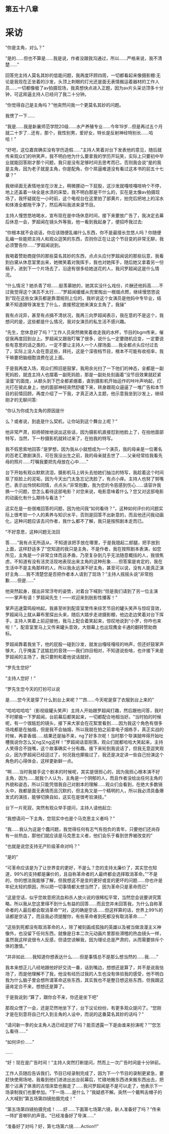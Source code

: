 ## ﻿第五十八章

# 采访

“你是主角，对么？”

“是的……但也不算是……我是说，作者没跟我沟通过，所以……严格来说，我不清楚……”

回答完主持人莫名其妙的低能问题，我再度环顾四周，一切都看起来像摄影棚:无论是我现在正坐着的沙发，头顶上刺眼的灯光还是面无表情搬运着器材的工作人员……一切都像极了av拍摄现场，我真想快点进入正题，因为av片头﻿采访顶多十分钟，可这屌逼主持人已经问了我二十分钟。

“你觉得自己是主角吗？”他突然问我一个更莫名其妙的问题。

我愣了一下……

“我是……我是新襄师范学院20级……水产养殖专业……今年19岁…但是再过五个月就二十岁了…还有，那个，我性别男，爱好女，特长是反射神经特别长……哈哈！”

“好吧，这位嘉宾确实没有学历造假……”主持人笑着对台下发表他的意见，随后就传来观众们的哄笑声，我不明白他为什么要拿我的学历开玩笑，实﻿际上只要初中毕业就能回答刚才那个问题，我只是没有足够时间去思考而已，否则我会说“是的我是主角，因为老子就是主角，你是配角，你个屌逼难道没有看过这本书的前五十七章？”

我继续面无表情地坐在沙发上，稍微挪动一下屁股，这沙发就嘎吱嘎吱响个不停，地上还盖着一块全是水渍的床垫，我不明白那是干什么的，实在是太像av拍摄现场了，我怀疑就在一小时前，这个电视台在这里拍了部黄片，拍完后把地上的淫水和体液全都拖干净了，然后再叫我进来录节目。

主持人慢悠悠地喝水，宣布现在是﻿中场休息时间，接下来要放广告了，我决定去幕后休息一会，罗超闻在镜头外等我，他一看到我起身了，便招呼我过去:

“你根本就不会说话，你应该随便乱编什么东西，你不是最擅长忽悠人吗？你随便乱编一些能把主持人和观众逗笑的东西，否则你正在让这个节目变的非常无聊，我必须警告你……”罗超闻说到。

我喝着赞助商提供的那些莫名其妙的东西，点点头应付罗超闻说的那些玩意，我看到白黛从休息室里出来，她微笑着对我挥手，我也对她挥手，随后她﻿又拿着另一份稿子，进到下一个片场去了，沿途有很多给她送花的人，我问罗超闻这是什么情况。

“什么情况？她杀青了呗……挺羡慕她的，她其实没什么戏份，片酬还他妈高……不过我觉得这个演员不太行……”罗超闻缓缓从兜里掏出一根烟点燃，继续慢悠悠说到“现在这些女演员都是靠潜规则上位的，我听说这个女演员是他妈中专毕业，结果不知道跟导演发生了什么，直接预定她来演女主角了，我操”

我有点诧异，甚至有点搞不清状况，我再三向罗超闻表示，我在意的不是这﻿个，我想问的是，这些都是什么情况，我对女演员的私生活不感兴趣。

“先生，您休息好了吗？”工作人员突然微笑着收走我的水杯，节目的bgm传来，催促我再度回到台上。罗超闻又跟我叮嘱了很多，说什么一定要随机应变，一定要说些有意思的话之类的，一定不要让主持人一个人撑场面……我全都点头应付过去了，实际上没人会在意这些，拜托，这是个深夜档节目，根本不可能有收视率，我干嘛要把脑细胞浪费在这上面。

于是我再度入场，观众们照旧是鼓掌，我用余光扫了一下他们的神态，全﻿都是一副死妈脸，就连主持人也摆着一副死妈脸，那是一副处处刻画着“没节目效果就赶紧滚蛋”的面庞，从额头到下巴全都紧绷着，直到摄影机开始运作的咔咔声响起，灯光打在彼此身上，他的面部神经突然舒缓下来，转身跟观众逼逼了一堆广告和本节目的前情回顾，再度介绍了一下我，才真正进入主题，他示意我坐到沙发上，继续刚才的无聊问答:

“你认为你成为主角的原因是什

么？或者说，到底是什么契机，让你站到这个舞台上呢？”

他非常严肃，抑扬顿挫地说出这些﻿话，因为摄影机直接怼到他脸上了，在拍他面部特写，当然，下一秒摄影机就转过来了，在拍我的特写。

我不假思索地回答:“是梦想，因为我从小就想成为一个演员，我的母亲是一位著名的百老汇歌剧演员，可在我没出生之前，我的母亲就去世了……父亲经常给我看先母的照片……叮嘱我要把先母放在心中……”

台下开始有观众默默流泪，摄影机马上转头去拍她们抽泣的特写，我趁着这个时间抠了抠脸上的泥垢，因为今天出门太急忘记洗脸了，有点小痒。主持人也努了努嘴巴，表示出怜悯﻿和同情，点点头:“非常抱歉，我为您的令慈感到伤心……请容许我换一个问题，您怎么看待这部电影？对您来说，电影意味着什么？您又对这部电影的动画化有什么期待与看法？”

这实在是一些很难回答的问题，因为他问我“如何看待？”，这种如何评价的问题实际上很考验一个人的素养与知识水平，否则是回答不出新意的，而且他还问我动画化，这种问题应该去问作者，我什么都不了解，我只是按照剧本走而已。

“不好意思，这种问题无法回

答……”我有点无所适从，不知道该把﻿手放在哪里，于是我翘起二郎腿，把手放到上面，这样舒适多了“您知道的我只是主角，不是作者，我在按照剧本表演，如您所见，主角是一个非常立体而且矛盾，乃至复杂到几乎无法随意概括的人，我很焦虑，不知道有没有活灵活现地表现出来主角的这种形象……但答案是肯定的，我在生活中不是主角那样的人，所以我永远演不好主角，甚至可以说，没有人能真正演好主角……我不清楚您是否把作者本人请到了现场？”主持人摇摇头说“非常抱歉……但是……”

他突然起身，摆出非常浮夸的姿势，﻿对着台下喊到:“但是我们请到了另一位主演——掌声有请！罗超闻先生！——欢迎来到胱影性播客！”

掌声迅速雷鸣般响起，我甚至听到配音室里传来综艺节目的罐头笑声与惊叹音效，罗超闻马上就从幕布里探出头来，随后大踏步走进摄影棚，他边走边笑着对台下挥手，主持人笑着上前迎接他，我马上配合着笑起来，惊叹地说到“小罗，你咋也来啦！”，配音室里马上又传来罐头音效，大银幕上也出现鹰金卡通的翻转赞助商标。

罗超闻靠着我坐下，他的屁股一碰到沙发，就发出嘎吱嘎吱的响声，但还﻿好鼓掌声够大，几乎掩盖了这尴尬的音效——我们四目相对，不知道说些啥，也许接下来是罗超闻的主场了，我只要附和着他说话就好。

“罗先生您好”

“主持人您好！”

“罗先生您今天的打扮可以说

是……您今天是穿了什么到台上来呢？”“昂……今天呢是穿了衣服到台上来的”

“哈哈哈哈哈”（影视级罐头笑声）主持人开始跟罗超闻打趣，然后跟他问答，我时不时揶揄一下罗超闻，台前幕后都笑起来，一切都配合地相当好。﻿“当时拍的时候呢，有一个很尴尬的镜头，接下来大家会在花絮里看到……因为我这个角色有很多场戏都是在抽烟，但是我不会抽烟，所以我就在拍之前拿电子烟练手，真正实战的时候，再拿香烟……结果还是抽不来，ng了好多次呢！当时那个导演就哗得开始吐槽我说你怎么又ng又ng这样！”罗超闻话音刚落，观众们就都哈哈大笑起来，主持人笑得合不拢嘴，这个故事确实十分有趣。接下来轮到我说话了，但我无意逗笑观众，因为罗超闻已经逗过了，何况我也揶揄过了，我还是决定讲一些自己扮演这个角色的心得体会，这样更新鲜﻿一点。

“啊……当时我接手这个剧本的时候呢，其实是很担心的，因为我担心根本演不好主角，因为……就我个人认为，主角是一个阴郁的人，而且作者没给出任何主角的外貌和姿态，所以只能凭借我自己对剧本的理解……观众们会看到，在绝大多数镜头中，我都是面无表情而且沉默的，但主角又是一个精明的人，所以我必须具备爆发式的演技，能够切换自如，这实在是很考验演技。”

台下一片死寂，突然有观众举手提问，主持人请他起立:

“我想请问一下主角，您现实中也是﻿个马克思主义者吗？”

“我……我认为这是个蠢问题，我觉得任何有志气有抱负的青年，只要他们还尚存有一丝热血，那他们就应该是马克思主义者，他们会乐于看到世界被改变的”

“也就是说您支持无产阶级革命对吗？”

“是的”

“可革命应该是为了让世界变的更好，不是么？您的支持太廉价了，其实您也知道，99%的支持都是廉价的，且自称革命者的人最终都会选择取消革命。”“不是的，你的想法我能够了解，但﻿我想这不是变的更好或变的更坏的问题……你也许是年纪太轻的原因，所以把一切事情都太想当然了，因为革命只是革命而已”

“这是空话，似乎您故意把流血和杀人放火说的很稀松平常，当然您会说要讲究策略，所以我从您这里得不到什么有益的回答……而且您并未回答我，为什么自称革命者的人最后都会取消革命”“对，这的确是空话……但这样算的话，世界上99%的话都是空话了，而且我必须提醒你，有些革命者到死都没有取消革命……”

“这些到死都没有取消革命的人，除﻿了被刻画成孤独的英雄以及被当做浪漫主义神像外，也没留下任何东西，就像是日本二次元动画片里那些滑稽的热血镜头一样，虽然我这样说很令人反感，但请您谅解我，因为理论总是严肃的，从而需要排斥个体的激情。”

“并非如此……我知道你想表达什么……但是事情总不是那么想当然的……我……”

我本来想正儿八经地跟他好好交流一番，话到嘴边，想想还是算了，并不是说我怯场了，而是他理解不了我，他没有经历过我的人生也没有体验我的感受，他不明白我为什么脑子里会想所谓﻿革命这些东西，其实我也不是整日想这些东西，但我跟这逼肯定合不来，想想还是算了。

于是我说到:“算了，跟你合不来，你还是坐下吧”

那观众愣了一会，还是茫然地坐下了，台下议论纷纷，有更多观众提问了。“您刚才是在刻意将自己代入到主角的人设中，而说的这番莫名其妙的话吗？”

“请问新一季的女主角人选已经定好了吗？能否透露一下是由谁来扮演呢？”“您怎么看待……”

“如何评价……”

﻿……

“好！现在是广告时间！”主持人突然打断提问，然而上一次广告时间是十分钟前。

工作人员随后告诉我们，节目已经录制完成了，因为下一个节目的录制更紧急，要赶快使用场地，我看到他们进进出出台前幕后，忙碌地搬东西进来搬东西出去，把那个沾满了体液的古怪床垫也搬走了……我问罗超闻是不是可以走了，他表示下一场录制我们也要参加。“下一场……是什么？”我疑惑不解。突然一个戴鸭舌帽子的人大喊到“第五场第四镜拍摄完成！”

﻿“第五场第四镜拍摄完成！……好……下面第七场第六镜，新人准备好了吗？”传来一阵扩音喇叭的声音。“已经准备好了导演……”

“准备好了对吗？好，第七场第六镜……Action!!”


